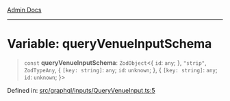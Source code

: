 [Admin Docs](/)

***

# Variable: queryVenueInputSchema

> `const` **queryVenueInputSchema**: `ZodObject`\<\{ `id`: `any`; \}, `"strip"`, `ZodTypeAny`, \{ `[key: string]`: `any`;  `id`: `unknown`; \}, \{ `[key: string]`: `any`;  `id`: `unknown`; \}\>

Defined in: [src/graphql/inputs/QueryVenueInput.ts:5](https://github.com/syedali237/talawa-api/blob/8be1a1231af103d298d6621405c956dc45d3a73a/src/graphql/inputs/QueryVenueInput.ts#L5)
